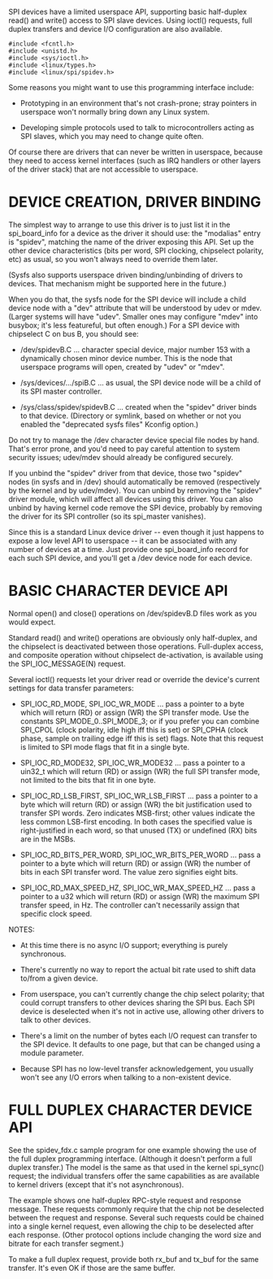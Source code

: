SPI devices have a limited userspace API, supporting basic half-duplex
read() and write() access to SPI slave devices.  Using ioctl() requests,
full duplex transfers and device I/O configuration are also available.

```
#include <fcntl.h>
#include <unistd.h>
#include <sys/ioctl.h>
#include <linux/types.h>
#include <linux/spi/spidev.h>
```

Some reasons you might want to use this programming interface include:

* Prototyping in an environment that's not crash-prone; stray pointers
in userspace won't normally bring down any Linux system.

* Developing simple protocols used to talk to microcontrollers acting
as SPI slaves, which you may need to change quite often.

Of course there are drivers that can never be written in userspace, because
they need to access kernel interfaces (such as IRQ handlers or other layers
of the driver stack) that are not accessible to userspace.


DEVICE CREATION, DRIVER BINDING
===============================
The simplest way to arrange to use this driver is to just list it in the
spi_board_info for a device as the driver it should use:  the "modalias"
entry is "spidev", matching the name of the driver exposing this API.
Set up the other device characteristics (bits per word, SPI clocking,
chipselect polarity, etc) as usual, so you won't always need to override
them later.

(Sysfs also supports userspace driven binding/unbinding of drivers to
devices.  That mechanism might be supported here in the future.)

When you do that, the sysfs node for the SPI device will include a child
device node with a "dev" attribute that will be understood by udev or mdev.
(Larger systems will have "udev".  Smaller ones may configure "mdev" into
busybox; it's less featureful, but often enough.)  For a SPI device with
chipselect C on bus B, you should see:

* /dev/spidevB.C ... character special device, major number 153 with
a dynamically chosen minor device number.  This is the node
that userspace programs will open, created by "udev" or "mdev".

* /sys/devices/.../spiB.C ... as usual, the SPI device node will
be a child of its SPI master controller.

* /sys/class/spidev/spidevB.C ... created when the "spidev" driver
binds to that device.  (Directory or symlink, based on whether
or not you enabled the "deprecated sysfs files" Kconfig option.)

Do not try to manage the /dev character device special file nodes by hand.
That's error prone, and you'd need to pay careful attention to system
security issues; udev/mdev should already be configured securely.

If you unbind the "spidev" driver from that device, those two "spidev" nodes
(in sysfs and in /dev) should automatically be removed (respectively by the
kernel and by udev/mdev).  You can unbind by removing the "spidev" driver
module, which will affect all devices using this driver.  You can also unbind
by having kernel code remove the SPI device, probably by removing the driver
for its SPI controller (so its spi_master vanishes).

Since this is a standard Linux device driver -- even though it just happens
to expose a low level API to userspace -- it can be associated with any number
of devices at a time.  Just provide one spi_board_info record for each such
SPI device, and you'll get a /dev device node for each device.


BASIC CHARACTER DEVICE API
==========================
Normal open() and close() operations on /dev/spidevB.D files work as you
would expect.

Standard read() and write() operations are obviously only half-duplex, and
the chipselect is deactivated between those operations.  Full-duplex access,
and composite operation without chipselect de-activation, is available using
the SPI_IOC_MESSAGE(N) request.

Several ioctl() requests let your driver read or override the device's current
settings for data transfer parameters:

* SPI_IOC_RD_MODE, SPI_IOC_WR_MODE ... pass a pointer to a byte which will
return (RD) or assign (WR) the SPI transfer mode.  Use the constants
SPI_MODE_0..SPI_MODE_3; or if you prefer you can combine SPI_CPOL
(clock polarity, idle high iff this is set) or SPI_CPHA (clock phase,
sample on trailing edge iff this is set) flags.
Note that this request is limited to SPI mode flags that fit in a
single byte.

* SPI_IOC_RD_MODE32, SPI_IOC_WR_MODE32 ... pass a pointer to a uin32_t
which will return (RD) or assign (WR) the full SPI transfer mode,
not limited to the bits that fit in one byte.

* SPI_IOC_RD_LSB_FIRST, SPI_IOC_WR_LSB_FIRST ... pass a pointer to a byte
which will return (RD) or assign (WR) the bit justification used to
transfer SPI words.  Zero indicates MSB-first; other values indicate
the less common LSB-first encoding.  In both cases the specified value
is right-justified in each word, so that unused (TX) or undefined (RX)
bits are in the MSBs.

* SPI_IOC_RD_BITS_PER_WORD, SPI_IOC_WR_BITS_PER_WORD ... pass a pointer to
a byte which will return (RD) or assign (WR) the number of bits in
each SPI transfer word.  The value zero signifies eight bits.

* SPI_IOC_RD_MAX_SPEED_HZ, SPI_IOC_WR_MAX_SPEED_HZ ... pass a pointer to a
u32 which will return (RD) or assign (WR) the maximum SPI transfer
speed, in Hz.  The controller can't necessarily assign that specific
clock speed.

NOTES:

* At this time there is no async I/O support; everything is purely
synchronous.

* There's currently no way to report the actual bit rate used to
shift data to/from a given device.

* From userspace, you can't currently change the chip select polarity;
that could corrupt transfers to other devices sharing the SPI bus.
Each SPI device is deselected when it's not in active use, allowing
other drivers to talk to other devices.

* There's a limit on the number of bytes each I/O request can transfer
to the SPI device.  It defaults to one page, but that can be changed
using a module parameter.

* Because SPI has no low-level transfer acknowledgement, you usually
won't see any I/O errors when talking to a non-existent device.


FULL DUPLEX CHARACTER DEVICE API
================================

See the spidev_fdx.c sample program for one example showing the use of the
full duplex programming interface.  (Although it doesn't perform a full duplex
transfer.)  The model is the same as that used in the kernel spi_sync()
request; the individual transfers offer the same capabilities as are
available to kernel drivers (except that it's not asynchronous).

The example shows one half-duplex RPC-style request and response message.
These requests commonly require that the chip not be deselected between
the request and response.  Several such requests could be chained into
a single kernel request, even allowing the chip to be deselected after
each response.  (Other protocol options include changing the word size
and bitrate for each transfer segment.)

To make a full duplex request, provide both rx_buf and tx_buf for the
same transfer.  It's even OK if those are the same buffer.
